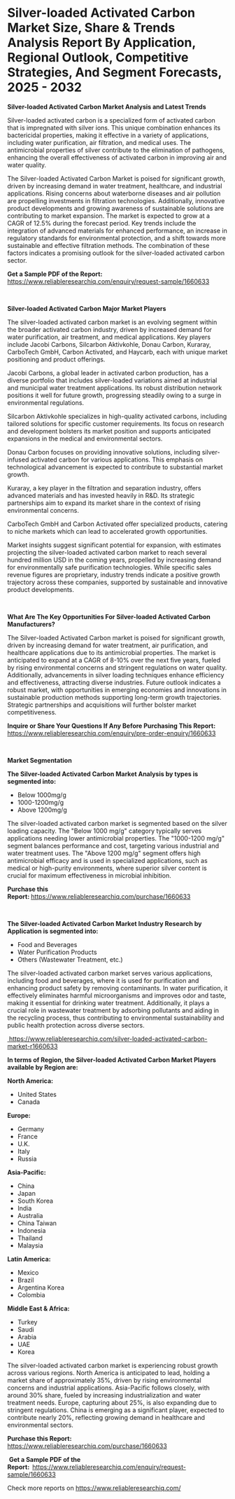 <p><h1>Silver-loaded Activated Carbon Market Size, Share & Trends Analysis Report By Application, Regional Outlook, Competitive Strategies, And Segment Forecasts, 2025 - 2032</h1></p><p><strong>Silver-loaded Activated Carbon Market Analysis and Latest Trends</strong></p>
<p><p>Silver-loaded activated carbon is a specialized form of activated carbon that is impregnated with silver ions. This unique combination enhances its bactericidal properties, making it effective in a variety of applications, including water purification, air filtration, and medical uses. The antimicrobial properties of silver contribute to the elimination of pathogens, enhancing the overall effectiveness of activated carbon in improving air and water quality.</p><p>The Silver-loaded Activated Carbon Market is poised for significant growth, driven by increasing demand in water treatment, healthcare, and industrial applications. Rising concerns about waterborne diseases and air pollution are propelling investments in filtration technologies. Additionally, innovative product developments and growing awareness of sustainable solutions are contributing to market expansion. The market is expected to grow at a CAGR of 12.5% during the forecast period. Key trends include the integration of advanced materials for enhanced performance, an increase in regulatory standards for environmental protection, and a shift towards more sustainable and effective filtration methods. The combination of these factors indicates a promising outlook for the silver-loaded activated carbon sector.</p></p>
<p><strong>Get a Sample PDF of the Report:&nbsp;</strong> <a href="https://www.reliableresearchiq.com/enquiry/request-sample/1660633?utm_campaign=1870&utm_medium=2&utm_source=Github&utm_content=ia&utm_term=17012025&utm_id=silver-loaded-activated-carbon">https://www.reliableresearchiq.com/enquiry/request-sample/1660633</a></p>
<p>&nbsp;</p>
<p><strong>Silver-loaded Activated Carbon Major Market Players</strong></p>
<p><p>The silver-loaded activated carbon market is an evolving segment within the broader activated carbon industry, driven by increased demand for water purification, air treatment, and medical applications. Key players include Jacobi Carbons, Silcarbon Aktivkohle, Donau Carbon, Kuraray, CarboTech GmbH, Carbon Activated, and Haycarb, each with unique market positioning and product offerings.</p><p>Jacobi Carbons, a global leader in activated carbon production, has a diverse portfolio that includes silver-loaded variations aimed at industrial and municipal water treatment applications. Its robust distribution network positions it well for future growth, progressing steadily owing to a surge in environmental regulations.</p><p>Silcarbon Aktivkohle specializes in high-quality activated carbons, including tailored solutions for specific customer requirements. Its focus on research and development bolsters its market position and supports anticipated expansions in the medical and environmental sectors.</p><p>Donau Carbon focuses on providing innovative solutions, including silver-infused activated carbon for various applications. This emphasis on technological advancement is expected to contribute to substantial market growth.</p><p>Kuraray, a key player in the filtration and separation industry, offers advanced materials and has invested heavily in R&D. Its strategic partnerships aim to expand its market share in the context of rising environmental concerns.</p><p>CarboTech GmbH and Carbon Activated offer specialized products, catering to niche markets which can lead to accelerated growth opportunities.</p><p>Market insights suggest significant potential for expansion, with estimates projecting the silver-loaded activated carbon market to reach several hundred million USD in the coming years, propelled by increasing demand for environmentally safe purification technologies. While specific sales revenue figures are proprietary, industry trends indicate a positive growth trajectory across these companies, supported by sustainable and innovative product developments.</p></p>
<p>&nbsp;</p>
<p><strong>What Are The Key Opportunities For Silver-loaded Activated Carbon Manufacturers?</strong></p>
<p><p>The Silver-loaded Activated Carbon market is poised for significant growth, driven by increasing demand for water treatment, air purification, and healthcare applications due to its antimicrobial properties. The market is anticipated to expand at a CAGR of 8-10% over the next five years, fueled by rising environmental concerns and stringent regulations on water quality. Additionally, advancements in silver loading techniques enhance efficiency and effectiveness, attracting diverse industries. Future outlook indicates a robust market, with opportunities in emerging economies and innovations in sustainable production methods supporting long-term growth trajectories. Strategic partnerships and acquisitions will further bolster market competitiveness.</p></p>
<p><strong>Inquire or Share Your Questions If Any Before Purchasing This Report:</strong> <a href="https://www.reliableresearchiq.com/enquiry/pre-order-enquiry/1660633?utm_campaign=1870&utm_medium=2&utm_source=Github&utm_content=ia&utm_term=17012025&utm_id=silver-loaded-activated-carbon">https://www.reliableresearchiq.com/enquiry/pre-order-enquiry/1660633</a></p>
<p>&nbsp;</p>
<p><strong>Market Segmentation</strong></p>
<p><strong>The Silver-loaded Activated Carbon Market Analysis by types is segmented into:</strong></p>
<p><ul><li>Below 1000mg/g</li><li>1000-1200mg/g</li><li>Above 1200mg/g</li></ul></p>
<p><p>The silver-loaded activated carbon market is segmented based on the silver loading capacity. The "Below 1000 mg/g" category typically serves applications needing lower antimicrobial properties. The "1000-1200 mg/g" segment balances performance and cost, targeting various industrial and water treatment uses. The "Above 1200 mg/g" segment offers high antimicrobial efficacy and is used in specialized applications, such as medical or high-purity environments, where superior silver content is crucial for maximum effectiveness in microbial inhibition.</p></p>
<p><strong>Purchase this Report:&nbsp;</strong><a href="https://www.reliableresearchiq.com/purchase/1660633?utm_campaign=1870&utm_medium=2&utm_source=Github&utm_content=ia&utm_term=17012025&utm_id=silver-loaded-activated-carbon">https://www.reliableresearchiq.com/purchase/1660633</a></p>
<p>&nbsp;</p>
<p><strong>The Silver-loaded Activated Carbon Market Industry Research by Application is segmented into:</strong></p>
<p><ul><li>Food and Beverages</li><li>Water Purification Products</li><li>Others (Wastewater Treatment, etc.)</li></ul></p>
<p><p>The silver-loaded activated carbon market serves various applications, including food and beverages, where it is used for purification and enhancing product safety by removing contaminants. In water purification, it effectively eliminates harmful microorganisms and improves odor and taste, making it essential for drinking water treatment. Additionally, it plays a crucial role in wastewater treatment by adsorbing pollutants and aiding in the recycling process, thus contributing to environmental sustainability and public health protection across diverse sectors.</p></p>
<p><a href="https://www.reliableresearchiq.com/silver-loaded-activated-carbon-market-r1660633?utm_campaign=1870&utm_medium=2&utm_source=Github&utm_content=ia&utm_term=17012025&utm_id=silver-loaded-activated-carbon">&nbsp;https://www.reliableresearchiq.com/silver-loaded-activated-carbon-market-r1660633</a></p>
<p><strong>In terms of Region, the Silver-loaded Activated Carbon Market Players available by Region are:</strong></p>
<p>
    <p> <strong> North America: </strong>
        <ul>
            <li>United States</li>
            <li>Canada</li>
        </ul>
        </p> 
    <p> <strong> Europe: </strong>
        <ul>
            <li>Germany</li>
            <li>France</li>
            <li>U.K.</li>
            <li>Italy</li>
            <li>Russia</li>
        </ul>
        </p> 
    <p> <strong> Asia-Pacific: </strong>
        <ul>
            <li>China</li>
            <li>Japan</li>
            <li>South Korea</li>
            <li>India</li>
            <li>Australia</li>
            <li>China Taiwan</li>
            <li>Indonesia</li>
            <li>Thailand</li>
            <li>Malaysia</li>
        </ul>
        </p> 
    <p> <strong> Latin America: </strong>
        <ul>
            <li>Mexico</li>
            <li>Brazil</li>
            <li>Argentina Korea</li>
            <li>Colombia</li>
        </ul>
        </p> 
    <p> <strong> Middle East & Africa: </strong>
        <ul>
            <li>Turkey</li>
            <li>Saudi</li>
            <li>Arabia</li>
            <li>UAE</li>
            <li>Korea</li>
        </ul>
    </p>
    </p>
<p><p>The silver-loaded activated carbon market is experiencing robust growth across various regions. North America is anticipated to lead, holding a market share of approximately 35%, driven by rising environmental concerns and industrial applications. Asia-Pacific follows closely, with around 30% share, fueled by increasing industrialization and water treatment needs. Europe, capturing about 25%, is also expanding due to stringent regulations. China is emerging as a significant player, expected to contribute nearly 20%, reflecting growing demand in healthcare and environmental sectors.</p></p>
<p><strong>Purchase this Report: </strong><a href="https://www.reliableresearchiq.com/purchase/1660633?utm_campaign=1870&utm_medium=2&utm_source=Github&utm_content=ia&utm_term=17012025&utm_id=silver-loaded-activated-carbon">https://www.reliableresearchiq.com/purchase/1660633</a></p>
<p>&nbsp;<strong>Get a Sample PDF of the Report:&nbsp;&nbsp;</strong><a href="https://www.reliableresearchiq.com/enquiry/request-sample/1660633?utm_campaign=1870&utm_medium=2&utm_source=Github&utm_content=ia&utm_term=17012025&utm_id=silver-loaded-activated-carbon">https://www.reliableresearchiq.com/enquiry/request-sample/1660633</a></p>
<p><strong></strong></p>
<p>Check more reports on <a href="https://www.reliableresearchiq.com/?utm_campaign=1870&utm_medium=2&utm_source=Github&utm_content=ia&utm_term=17012025&utm_id=silver-loaded-activated-carbon">https://www.reliableresearchiq.com/</a></p>